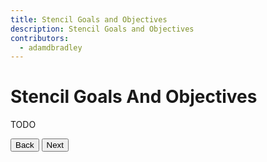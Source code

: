 ```yaml
---
title: Stencil Goals and Objectives
description: Stencil Goals and Objectives
contributors:
  - adamdbradley
---
```


# Stencil Goals And Objectives

TODO

<stencil-route-link url="/docs/introduction" router="#router" custom="true">
  <button class="pull-left btn btn--secondary">
    Back
  </button>
</stencil-route-link>

<stencil-route-link url="/docs/browser-support" router="#router" custom="true">
  <button class="pull-right btn btn--primary">
    Next
  </button>
</stencil-route-link>

